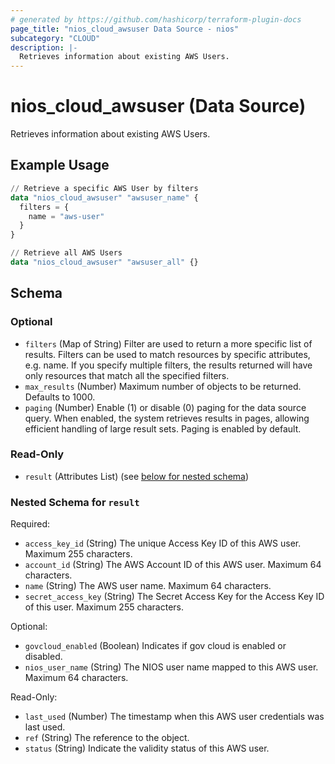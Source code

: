 ```yaml
---
# generated by https://github.com/hashicorp/terraform-plugin-docs
page_title: "nios_cloud_awsuser Data Source - nios"
subcategory: "CLOUD"
description: |-
  Retrieves information about existing AWS Users.
---
```


# nios_cloud_awsuser (Data Source)

Retrieves information about existing AWS Users.

## Example Usage

```terraform
// Retrieve a specific AWS User by filters
data "nios_cloud_awsuser" "awsuser_name" {
  filters = {
    name = "aws-user"
  }
}

// Retrieve all AWS Users
data "nios_cloud_awsuser" "awsuser_all" {}
```

<!-- schema generated by tfplugindocs -->
## Schema

### Optional

- `filters` (Map of String) Filter are used to return a more specific list of results. Filters can be used to match resources by specific attributes, e.g. name. If you specify multiple filters, the results returned will have only resources that match all the specified filters.
- `max_results` (Number) Maximum number of objects to be returned. Defaults to 1000.
- `paging` (Number) Enable (1) or disable (0) paging for the data source query. When enabled, the system retrieves results in pages, allowing efficient handling of large result sets. Paging is enabled by default.

### Read-Only

- `result` (Attributes List) (see [below for nested schema](#nestedatt--result))

<a id="nestedatt--result"></a>
### Nested Schema for `result`

Required:

- `access_key_id` (String) The unique Access Key ID of this AWS user. Maximum 255 characters.
- `account_id` (String) The AWS Account ID of this AWS user. Maximum 64 characters.
- `name` (String) The AWS user name. Maximum 64 characters.
- `secret_access_key` (String) The Secret Access Key for the Access Key ID of this user. Maximum 255 characters.

Optional:

- `govcloud_enabled` (Boolean) Indicates if gov cloud is enabled or disabled.
- `nios_user_name` (String) The NIOS user name mapped to this AWS user. Maximum 64 characters.

Read-Only:

- `last_used` (Number) The timestamp when this AWS user credentials was last used.
- `ref` (String) The reference to the object.
- `status` (String) Indicate the validity status of this AWS user.

